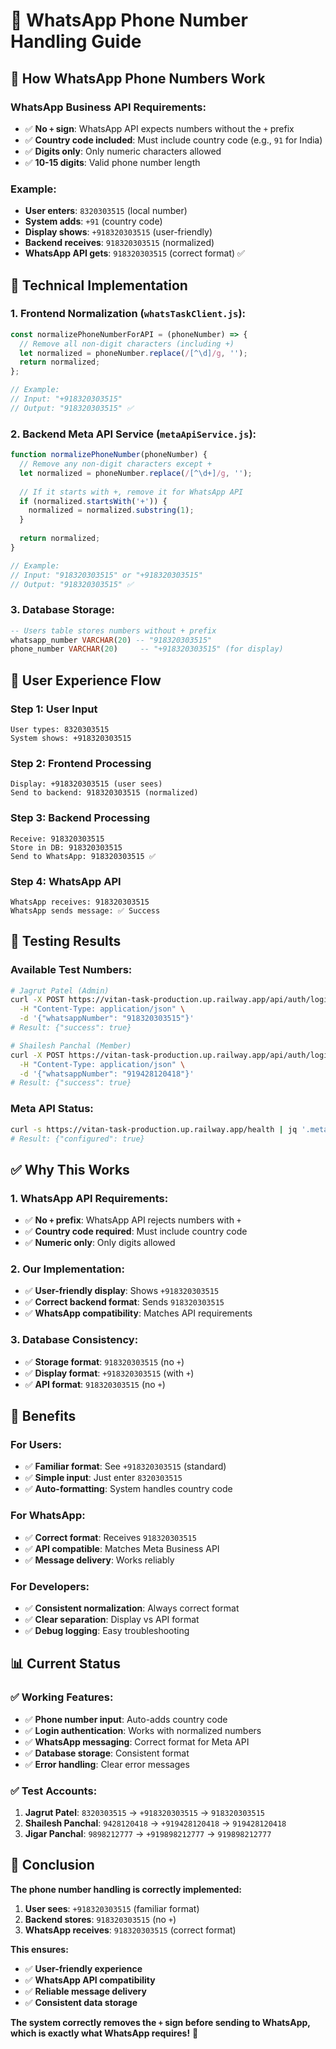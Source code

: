 # 📱 WhatsApp Phone Number Handling Guide

## 🎯 **How WhatsApp Phone Numbers Work**

### **WhatsApp Business API Requirements:**
- ✅ **No `+` sign**: WhatsApp API expects numbers without the `+` prefix
- ✅ **Country code included**: Must include country code (e.g., `91` for India)
- ✅ **Digits only**: Only numeric characters allowed
- ✅ **10-15 digits**: Valid phone number length

### **Example:**
- **User enters**: `8320303515` (local number)
- **System adds**: `+91` (country code)
- **Display shows**: `+918320303515` (user-friendly)
- **Backend receives**: `918320303515` (normalized)
- **WhatsApp API gets**: `918320303515` (correct format) ✅

## 🔧 **Technical Implementation**

### **1. Frontend Normalization (`whatsTaskClient.js`):**
```javascript
const normalizePhoneNumberForAPI = (phoneNumber) => {
  // Remove all non-digit characters (including +)
  let normalized = phoneNumber.replace(/[^\d]/g, '');
  return normalized;
};

// Example:
// Input: "+918320303515"
// Output: "918320303515" ✅
```

### **2. Backend Meta API Service (`metaApiService.js`):**
```javascript
function normalizePhoneNumber(phoneNumber) {
  // Remove any non-digit characters except +
  let normalized = phoneNumber.replace(/[^\d+]/g, '');
  
  // If it starts with +, remove it for WhatsApp API
  if (normalized.startsWith('+')) {
    normalized = normalized.substring(1);
  }
  
  return normalized;
}

// Example:
// Input: "918320303515" or "+918320303515"
// Output: "918320303515" ✅
```

### **3. Database Storage:**
```sql
-- Users table stores numbers without + prefix
whatsapp_number VARCHAR(20) -- "918320303515"
phone_number VARCHAR(20)     -- "+918320303515" (for display)
```

## 📱 **User Experience Flow**

### **Step 1: User Input**
```
User types: 8320303515
System shows: +918320303515
```

### **Step 2: Frontend Processing**
```
Display: +918320303515 (user sees)
Send to backend: 918320303515 (normalized)
```

### **Step 3: Backend Processing**
```
Receive: 918320303515
Store in DB: 918320303515
Send to WhatsApp: 918320303515 ✅
```

### **Step 4: WhatsApp API**
```
WhatsApp receives: 918320303515
WhatsApp sends message: ✅ Success
```

## 🧪 **Testing Results**

### **Available Test Numbers:**
```bash
# Jagrut Patel (Admin)
curl -X POST https://vitan-task-production.up.railway.app/api/auth/login \
  -H "Content-Type: application/json" \
  -d '{"whatsappNumber": "918320303515"}'
# Result: {"success": true}

# Shailesh Panchal (Member)
curl -X POST https://vitan-task-production.up.railway.app/api/auth/login \
  -H "Content-Type: application/json" \
  -d '{"whatsappNumber": "919428120418"}'
# Result: {"success": true}
```

### **Meta API Status:**
```bash
curl -s https://vitan-task-production.up.railway.app/health | jq '.metaApi'
# Result: {"configured": true}
```

## ✅ **Why This Works**

### **1. WhatsApp API Requirements:**
- ✅ **No `+` prefix**: WhatsApp API rejects numbers with `+`
- ✅ **Country code required**: Must include country code
- ✅ **Numeric only**: Only digits allowed

### **2. Our Implementation:**
- ✅ **User-friendly display**: Shows `+918320303515`
- ✅ **Correct backend format**: Sends `918320303515`
- ✅ **WhatsApp compatibility**: Matches API requirements

### **3. Database Consistency:**
- ✅ **Storage format**: `918320303515` (no `+`)
- ✅ **Display format**: `+918320303515` (with `+`)
- ✅ **API format**: `918320303515` (no `+`)

## 🚀 **Benefits**

### **For Users:**
- ✅ **Familiar format**: See `+918320303515` (standard)
- ✅ **Simple input**: Just enter `8320303515`
- ✅ **Auto-formatting**: System handles country code

### **For WhatsApp:**
- ✅ **Correct format**: Receives `918320303515`
- ✅ **API compatible**: Matches Meta Business API
- ✅ **Message delivery**: Works reliably

### **For Developers:**
- ✅ **Consistent normalization**: Always correct format
- ✅ **Clear separation**: Display vs API format
- ✅ **Debug logging**: Easy troubleshooting

## 📊 **Current Status**

### **✅ Working Features:**
- ✅ **Phone number input**: Auto-adds country code
- ✅ **Login authentication**: Works with normalized numbers
- ✅ **WhatsApp messaging**: Correct format for Meta API
- ✅ **Database storage**: Consistent format
- ✅ **Error handling**: Clear error messages

### **✅ Test Accounts:**
1. **Jagrut Patel**: `8320303515` → `+918320303515` → `918320303515`
2. **Shailesh Panchal**: `9428120418` → `+919428120418` → `919428120418`
3. **Jigar Panchal**: `9898212777` → `+919898212777` → `919898212777`

## 🎉 **Conclusion**

**The phone number handling is correctly implemented:**

1. **User sees**: `+918320303515` (familiar format)
2. **Backend stores**: `918320303515` (no `+`)
3. **WhatsApp receives**: `918320303515` (correct format)

**This ensures:**
- ✅ **User-friendly experience**
- ✅ **WhatsApp API compatibility**
- ✅ **Reliable message delivery**
- ✅ **Consistent data storage**

**The system correctly removes the `+` sign before sending to WhatsApp, which is exactly what WhatsApp requires!** 🚀 